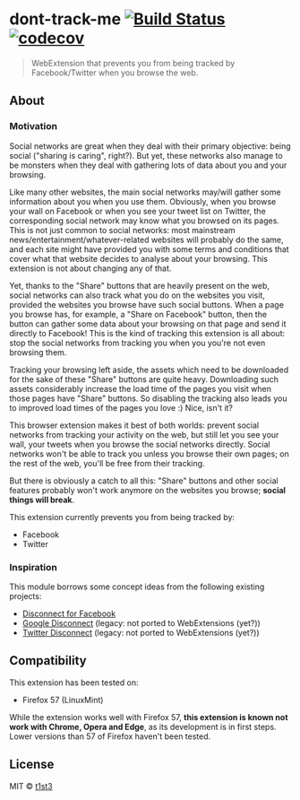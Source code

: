 # dont-track-me [![Build Status](https://travis-ci.org/t1st3/dont-track-me.svg?branch=master)](https://travis-ci.org/t1st3/dont-track-me) [![codecov](https://codecov.io/gh/t1st3/dont-track-me/badge.svg?branch=master)](https://codecov.io/gh/t1st3/dont-track-me?branch=master)

> WebExtension that prevents you from being tracked by Facebook/Twitter when you browse the web.


## About

### Motivation

Social networks are great when they deal with their primary objective: being social ("sharing is caring", right?). But yet, these networks also manage to be monsters when they deal with gathering lots of data about you and your browsing.

Like many other websites, the main social networks may/will gather some information about you when you use them. Obviously, when you browse your wall on Facebook or when you see your tweet list on Twitter, the corresponding social network may know what you browsed on its pages. This is not just common to social networks: most mainstream news/entertainment/whatever-related websites will probably do the same, and each site might have provided you with some terms and conditions that cover what that website decides to analyse about your browsing. This extension is not about changing any of that.

Yet, thanks to the "Share" buttons that are heavily present on the web, social networks can also track what you do on the websites you visit, provided the websites you browse have such social buttons. When a page you browse has, for example, a "Share on Facebook" button, then the button can gather some data about your browsing on that page and send it directly to Facebook! This is the kind of tracking this extension is all about: stop the social networks from tracking you when you you're not even browsing them.

Tracking your browsing left aside, the assets which need to be downloaded for the sake of these "Share" buttons are quite heavy. Downloading such assets considerably increase the load time of the pages you visit when those pages have "Share" buttons. So disabling the tracking also leads you to improved load times of the pages you love :) Nice, isn't it?

This browser extension makes it best of both worlds: prevent social networks from tracking your activity on the web, but still let you see your wall, your tweets when you browse the social networks directly. Social networks won't be able to track you unless you browse their own pages; on the rest of the web, you'll be free from their tracking.

But there is obviously a catch to all this: "Share" buttons and other social features probably won't work anymore on the websites you browse; **social things will break**.

This extension currently prevents you from being tracked by:

* Facebook
* Twitter

### Inspiration

This module borrows some concept ideas from the following existing projects:

* [Disconnect for Facebook](https://addons.mozilla.org/en-US/firefox/addon/facebook-disconnect-ii/)
* [Google Disconnect](https://addons.mozilla.org/en-US/firefox/addon/gdc) (legacy: not ported to WebExtensions (yet?))
* [Twitter Disconnect](https://addons.mozilla.org/en-US/firefox/addon/twdc) (legacy: not ported to WebExtensions (yet?))


## Compatibility

This extension has been tested on:

* Firefox 57 (LinuxMint)

While the extension works well with Firefox 57, **this extension is known not work with Chrome, Opera and Edge**, as its development is in first steps. Lower versions than 57 of Firefox haven't been tested.


## License

MIT © [t1st3](https://t1st3.com)
